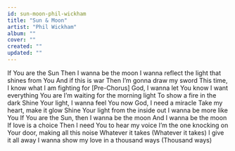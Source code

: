 ```yaml
---
id: sun-moon-phil-wickham
title: "Sun & Moon"
artist: "Phil Wickham"
album: ""
cover: ""
created: ""
updated: ""
---
```


If You are the Sun
Then I wanna be the moon
I wanna reflect the light that shines from You
And if this is war
Then I’m gonna draw my sword
This time, I know what I am fighting for
[Pre-Chorus]
God, I wanna let You know
I want everything You are
I’m waiting for the morning light
To show a fire in the dark
Shine Your light, I wanna feel You now
God, I need a miracle
Take my heart, make it glow
Shine Your light from the inside out
I wanna be more like You
If You are the Sun, then I wanna be the moon
And I wanna be the moon
If love is a choice
Then I need You to hear my voice
I’m the one knocking on Your door, making all this noise
Whatever it takes (Whatever it takes)
I give it all away
I wanna show my love in a thousand ways (Thousand ways)